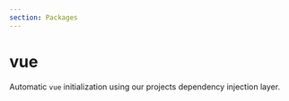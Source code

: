 ```yaml
---
section: Packages
---
```

# vue

Automatic `vue` initialization using our projects dependency injection layer.

